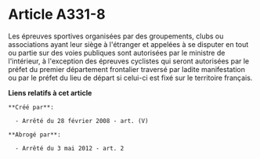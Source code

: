 # Article A331-8

Les épreuves sportives organisées par des groupements, clubs ou associations ayant leur siège à l'étranger et appelées à se
disputer en tout ou partie sur des voies publiques sont autorisées par le ministre de l'intérieur, à l'exception des épreuves
cyclistes qui seront autorisées par le préfet du premier département frontalier traversé par ladite manifestation ou par le
préfet du lieu de départ si celui-ci est fixé sur le territoire français.

**Liens relatifs à cet article**

	**Créé par**:

	  - Arrêté du 28 février 2008 - art. (V)

	**Abrogé par**:

	  - Arrêté du 3 mai 2012 - art. 2
